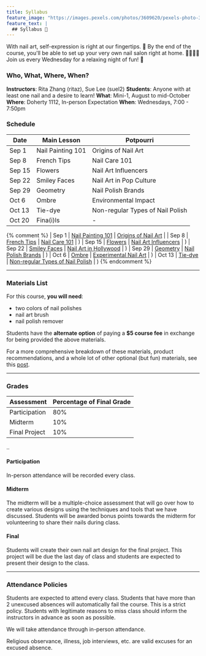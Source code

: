 ```yaml
---
title: Syllabus
feature_image: "https://images.pexels.com/photos/3609620/pexels-photo-3609620.jpeg?auto=compress&cs=tinysrgb&dpr=1&w=500"
feature_text: |
  ## Syllabus 🎨
---
```


With nail art, self-expression is right at our fingertips. 💅
By the end of the course, you'll be able to set up your very own nail salon right at home. 💆‍♀️💆‍♂️
Join us every Wednesday for a relaxing night of fun! 🤗

### Who, What, Where, When?

**Instructors**: Rita Zhang (ritaz), Sue Lee (suel2)
**Students**: Anyone with at least one nail and a desire to learn!
**What**: Mini-1, August to mid-October
**Where**: Doherty 1112, In-person Expectation
**When**: Wednesdays, 7:00 - 7:50pm

### Schedule

| **Date** | **Main Lesson** | **Potpourri** |
|----------|-----------------|---------------|
| Sep 1    | Nail Painting 101 | Origins of Nail Art |
| Sep 8    | French Tips | Nail Care 101 |
| Sep 15   | Flowers | Nail Art Influencers |
| Sep 22   | Smiley Faces | Nail Art in Pop Culture |
| Sep 29   | Geometry | Nail Polish Brands |
| Oct 6    | Ombre | Environmental Impact |
| Oct 13   | Tie-dye | Non-regular Types of Nail Polish |
| Oct 20   | Fina(i)ls | - |

{% comment %}
| Sep 1 | [Nail Painting 101](_posts/2021-09-01-nail-101.md) | [Origins of Nail Art](_/../_posts/2021-09-01-origins.md) |
| Sep 8 | [French Tips](_posts/2021-09-08-french-tips.md) | [Nail Care 101](_posts/2021-10-13-nail-care.md) | )
| Sep 15 | [Flowers](_posts/2021-09-15-flowers.md) | [Nail Art Influencers](_posts/2021-09-08-influencers.md) | )
| Sep 22 | [Smiley Faces](_posts/2021-09-22-smiley-faces.md) | [Nail Art in Hollywood](_posts/2021-09-15-hollywood.md) | )
| Sep 29 | [Geometry](_posts/2021-09-29-geometry.md) | [Nail Polish Brands](_posts/2021-09-22-brands.md) | )
| Oct 6 | [Ombre](_posts/2021-10-06-ombre.md) | [Experimental Nail Art](_posts/2021-09-29-experimental-art.md) | )
| Oct 13 | [Tie-dye](_posts/2021-10-13-tie-dye.md) | [Non-regular Types of Nail Polish](_posts/2021-10-06-other-polishes.md) | )
{% endcomment %}


---

### Materials List

For this course, **you will need**:

- two colors of nail polishes
- nail art brush
- nail polish remover

Students have the **alternate option** of paying a **$5 course fee** in exchange for being provided the above materials.

For a more comprehensive breakdown of these materials, product recommendations, and a whole lot of other optional (but fun) materials, see this [post](_posts/2021-09-01-materials.md).

---

### Grades

| **Assessment** | **Percentage of Final Grade** |
|----------------|-------------------------------|
| Participation | 80% |
| Midterm | 10% |
| Final Project | 10% |

..

#### Participation

In-person attendance will be recorded every class.

#### Midterm

The midterm will be a multiple-choice assessment that will go over how to create various designs using the techniques and tools that we have discussed. Students will be awarded bonus points towards the midterm for volunteering to share their nails during class.

#### Final

Students will create their own nail art design for the final project. This project will be due the last day of class and students are expected to present their design to the class.

---

### Attendance Policies

Students are expected to attend every class. Students that have more than 2 unexcused absences will automatically fail the course. This is a strict policy. Students with legitimate reasons to miss class should inform the instructors in advance as soon as possible.

We will take attendance through in-person attendance.

Religious observance, illness, job interviews, etc. are valid excuses for an excused absence.
